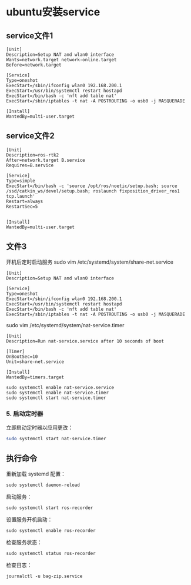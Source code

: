 # ubuntu安装service
## service文件1
```
[Unit]
Description=Setup NAT and wlan0 interface
Wants=network.target network-online.target
Before=network.target

[Service]
Type=oneshot
ExecStart=/sbin/ifconfig wlan0 192.168.200.1
ExecStart=/usr/bin/systemctl restart hostapd
ExecStart=/bin/bash -c 'nft add table nat'
ExecStart=/sbin/iptables -t nat -A POSTROUTING -o usb0 -j MASQUERADE

[Install]
WantedBy=multi-user.target
```
## service文件2
```
[Unit]
Description=ros-rtk2
After=network.target B.service
Requires=B.service

[Service]
Type=simple
ExecStart=/bin/bash -c 'source /opt/ros/noetic/setup.bash; source /ssd/catkin_ws/devel/setup.bash; roslaunch fixposition_driver_ros1 tcp.launch'
Restart=always
RestartSec=5


[Install]
WantedBy=multi-user.target

```
## 文件3
开机后定时启动服务
sudo vim /etc/systemd/system/share-net.service
```
[Unit]
Description=Setup NAT and wlan0 interface

[Service]
Type=oneshot
ExecStart=/sbin/ifconfig wlan0 192.168.200.1
ExecStart=/usr/bin/systemctl restart hostapd
ExecStart=/bin/bash -c 'nft add table nat'
ExecStart=/sbin/iptables -t nat -A POSTROUTING -o usb0 -j MASQUERADE
```
sudo vim /etc/systemd/system/nat-service.timer
```
[Unit]
Description=Run nat-service.service after 10 seconds of boot

[Timer]
OnBootSec=10
Unit=share-net.service

[Install]
WantedBy=timers.target
```
```
sudo systemctl enable nat-service.service
sudo systemctl enable nat-service.timer
sudo systemctl start nat-service.timer

```

### 5. 启动定时器

立即启动定时器以应用更改：

```sh
sudo systemctl start nat-service.timer
```

## 执行命令
重新加载 systemd 配置：
```
sudo systemctl daemon-reload
```
启动服务：
```
sudo systemctl start ros-recorder
```
设置服务开机启动：
```
sudo systemctl enable ros-recorder
```
检查服务状态：
```
sudo systemctl status ros-recorder
```
检查日志：
```
journalctl -u bag-zip.service
```

